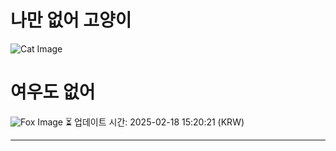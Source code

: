 
# 나만 없어 고양이

![Cat Image](https://cdn2.thecatapi.com/images/MTU3OTc2NQ.jpg)

# 여우도 없어
![Fox Image](https://randomfox.ca/images/85.jpg)
⏳ 업데이트 시간: 2025-02-18 15:20:21 (KRW)

---
